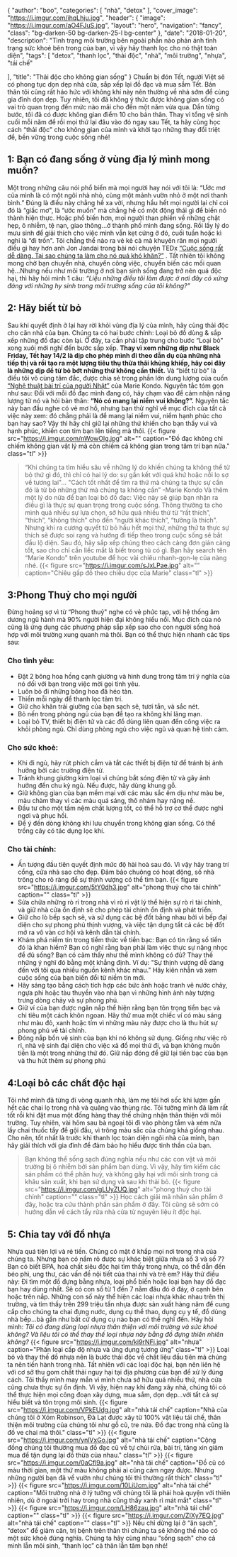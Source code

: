 {
   "author": "boo",
   "categories": [
      "nhà", "detox"
   ],
   "cover_image": "https://i.imgur.com/ihqLhju.jpg",
  "header": {
    "image": "https://i.imgur.com/aO4FJuS.jpg",
    "layout": "hero",
    "navigation": "fancy",
    "class": "bg-darken-50 bg-darken-25-l bg-center"
  },
   "date": "2018-01-20",
   "description": "Tình trạng môi trường bên ngoài phần nào phản ánh tình trạng sức khoẻ bên trong của bạn, vì vậy hãy thanh lọc cho nó thật toàn diện",
   "tags": [
      "detox", "thanh lọc", "thải độc", "nhà", "môi trường", "nhựa", "tái chế"

   ],
"title": "Thải độc cho không gian sống"
}
Chuẩn bị đón Tết, người Việt sẽ có phong tục dọn dẹp nhà cửa, sắp xếp lại đồ đạc và mua sắm Tết. Bản thân tôi cũng rất háo hức với không khí này nên thường về nhà sớm để cùng gia đình dọn dẹp. Tuy nhiên, tôi đã không ý thức được không gian sống có vai trò quan trọng đến mức nào mãi cho đến một năm vừa qua. Dần từng bước, tôi đã có được không gian điểm 10 cho bản thân.
Thay vì tổng vệ sinh cuối mỗi năm để rồi mọi thứ lại đâu vào đó ngay sau Tết, ta hãy cùng học cách “thải độc" cho không gian của mình và khởi tạo những thay đổi triệt để, bền vững trong cuộc sống nhé!
## 1: Bạn có đang sống ở vùng địa lý mình mong muốn?
Một trong những câu nói phổ biến mà mọi người hay nói với tôi là: “Ước mơ của mình là có một ngôi nhà nhỏ, cùng một mảnh vườn nhỏ ở một nơi thanh bình.” Đúng là điều này chẳng hề xa vời, nhưng hầu hết mọi người lại chỉ coi đó là “giấc mơ", là “ước muốn" mà chẳng hề có một động thái gì để biến nó thành hiện thực.
Hoặc phổ biến hơn, mọi người than phiền về những chật hẹp, ô nhiễm, tệ nạn, giao thông...ở thành phố mình đang sống. Rồi lấy lý do mưu sinh để giải thích cho việc mình vẫn kẹt cứng ở đó, cuối tuần hoặc kì nghỉ là “đi trốn".
Tôi chẳng thể nào ra vẻ kẻ cả mà khuyên răn mọi người điều gì hay hơn anh Jon Jandai trong bài nói chuyện TEDx [“Cuộc sống rất dễ dàng. Tại sao chúng ta làm cho nó quá khó khăn?”](https://youtu.be/21j_OCNLuYg)
.
Tất nhiên tôi không mong chờ bạn chuyển nhà, chuyển công việc, chuyển biến các mối quan hệ...Nhưng nếu như môi trường ở nơi bạn sinh sống đang trở nên quá độc hại, thì hãy hỏi mình 1 câu:
_“Liệu những điều tôi làm được ở nơi đây có xứng đáng với những hy sinh trong môi trường sống của tôi không?”_
## 2: Hãy biết từ bỏ
Sau khi quyết định ở lại hay rời khỏi vùng địa lý của mình, hãy cùng thải độc cho căn nhà của bạn. Chúng ta có hai bước chính: Loại bỏ đồ dùng & sắp xếp những đồ đạc còn lại. Ở đây, ta cần phải tập trung cho bước “Loại bỏ" xong xuôi mới nghĩ đến bước sắp xếp. **Thay vì xem những dịp như Black Friday, Tết hay 14/2 là dịp cho phép mình đi theo dẫn dụ của những nhà tiếp thị và rồi tạo ra một lượng tiêu thụ thừa thãi khủng khiếp, hãy coi đây là những dịp để từ bỏ bớt những thứ không cần thiết.**
Và “biết từ bỏ" là điều tôi vô cùng tâm đắc, được chia sẻ trong phần lớn dung lượng của cuốn [“Nghệ thuật bài trí của người Nhật”](https://tiki.vn/nghe-thuat-bai-tri-cua-nguoi-nhat-p490444.html?gclid=CjwKCAiAhfzSBRBTEiwAN-ysWHnM_ehjWJsHvECxLyGfVHARJeBfGXpY0OqLWBo2igrLeu1xDWdeTBoCL9gQAvD_BwE) của Marie Kondo. Nguyên tắc tóm gọn như sau: Đối với mỗi đồ đạc mình đang có, hãy chạm vào để cảm nhận năng lượng từ nó và hỏi bản thân: **“Nó có mang lại niềm vui không?”.** Nguyên tắc này ban đầu nghe có vẻ mơ hồ, nhưng bạn thử nghĩ về mục đích của tất cả việc này xem: đó chẳng phải là để mang lại niềm vui, niềm hạnh phúc cho bạn hay sao? Vậy thì hãy chỉ giữ lại những thứ khiến cho bạn thấy vui và hạnh phúc, khiến con tim bạn lên tiếng mà thôi.
{{< figure src="https://i.imgur.com/nWowOlg.jpg" alt="" caption="Đồ đạc không chỉ chiếm không gian vật lý mà còn chiếm cả không gian trong tâm trí bạn nữa." class="tl" >}}
> “Khi chúng ta tìm hiểu sâu về những lý do khiến chúng ta không thể từ bỏ thứ gì đó, thì chỉ có hai lý do: sự gắn kết với quá khứ hoặc nỗi lo sợ về tương lai"...
"Cách tốt nhất để tìm ra thứ mà chúng ta thực sự cần đó là từ bỏ những thứ mà chúng ta không cần” -Marie Kondo
Và thêm một lý do nữa để bạn loại bỏ đồ đạc: Việc này sẽ giúp bạn nhận ra điều gì là thực sự quan trọng trong cuộc sống. Thông thường ta cho mình quá nhiều sự lựa chọn, sở hữu quá nhiều thứ từ “rất thích”, “thích”, “không thích” cho đến “người khác thích”, “tưởng là thích". Nhưng khi ra cương quyết từ bỏ hầu hết mọi thứ, những thứ ta thực sự thích sẽ được soi rạng và hướng đi tiếp theo trong cuộc sống sẽ bắt đầu lộ diện.
Sau đó, hãy sắp xếp chúng theo cách càng đơn giản càng tốt, sao cho chỉ cần liếc mắt là biết trong tủ có gì. Bạn hãy search tên “Marie Kondo" trên youtube để học vài chiêu nhanh-gọn-lẹ của nàng nhé.
{{< figure src="https://i.imgur.com/sJxLPae.jpg" alt="" caption="Chiêu gấp đồ theo chiều dọc của Marie" class="tl" >}}
## 3:Phong Thuỷ cho mọi người
Đừng hoảng sợ vì từ “Phong thuỷ" nghe có vẻ phức tạp, với hệ thống âm dương ngũ hành mà 90% người hiện đại không hiểu nổi. Mục đích của nó cũng là ứng dụng các phương pháp sắp xếp sao cho con người sống hoà hợp với môi trường xung quanh mà thôi. Bạn có thể thực hiện nhanh các tips sau:
### Cho tình yêu:
- Đặt 2 bông hoa hồng cạnh giường và hình dung trong tâm trí ý nghĩa của nó đối với bạn trong việc mời gọi tình yêu.
- Luôn bỏ đi những bông hoa đã héo tàn.
- Thiền mỗi ngày để thanh lọc tâm trí.
- Giữ cho khăn trải giường của bạn sạch sẽ, tươi tắn, và sắc nét.
- Bỏ nến trong phòng ngủ của bạn để tạo ra không khí lãng mạn.
- Loại bỏ TV, thiết bị điện tử và các đồ dùng liên quan đến công việc ra khỏi phòng ngủ. Chỉ dùng phòng ngủ cho việc ngủ và quan hệ tình cảm.
### Cho sức khoẻ:
- Khi đi ngủ, hãy rút phích cắm và tắt các thiết bị điện tử để tránh bị ảnh hưởng bởi các trường điện từ.
- Tránh khung giường kim loại vì chúng bắt sóng điện từ và gây ảnh hưởng đến chu kỳ ngủ. Nếu được, hãy dùng khung gỗ.
- Giữ không gian của bạn mềm mại với các màu sắc êm dịu như màu be, màu chàm thay vì các màu quá sáng, thô nhám hay nặng nề.
- Đầu tư cho một tấm nệm chất lượng tốt, có thể hỗ trợ cơ thể được nghỉ ngơi và phục hồi.
- Để ý đến dòng không khí lưu chuyển trong không gian sống. Có thể trồng cây có tác dụng lọc khí.
### Cho tài chính:
- Ấn tượng đầu tiên quyết định mức độ hài hoà sau đó. Vì vậy hãy trang trí cổng, cửa nhà sao cho đẹp. Đảm bảo chuông có hoạt động, số nhà trông cho rõ ràng để sự thịnh vượng có thể tìm bạn.
{{< figure src="https://i.imgur.com/5tY0dh3.jpg" alt="phong thuỷ cho tài chính" caption="" class="tl" >}}
- Sửa chữa những rò rỉ trong nhà vì rò rỉ vật lý thể hiện sự rò rỉ tài chính, và giữ nhà cửa ổn định sẽ cho phép tài chính ổn định và phát triển.
- Giữ cho lò bếp sạch sẽ, và sử dụng các bệ đốt bằng nhau bởi vì bếp đại diện cho sự phong phú thịnh vượng, và việc tận dụng tất cả các bệ đốt mở ra vô vàn cơ hội và kênh dẫn tài chính.
- Khám phá niềm tin trong tiềm thức về tiền bạc: Bạn có tin rằng số tiền đó là khan hiếm? Bạn có nghĩ rằng bạn phải làm việc thực sự nặng nhọc để đủ sống? Bạn có cảm thấy như thể mình không có đủ? Thay thế những ý nghĩ đó bằng một khẳng định. Ví dụ: "Sự thịnh vượng dễ dàng đến với tôi qua nhiều nguồn kênh khác nhau." Hãy kiên nhẫn và xem cuộc sống của bạn biến đổi từ niềm tin mới.
- Hãy sáng tạo bằng cách tích hợp các bức ảnh hoặc tranh vẽ nước chảy, ngựa phi hoặc tàu thuyền vào nhà bạn vì những hình ảnh này tượng trưng dòng chảy và sự phong phú.
- Giữ ví của bạn được ngăn nắp thể hiện rằng bạn tôn trọng tiền bạc và chi tiêu một cách khôn ngoan. Hãy thử mua một chiếc ví có màu sáng như màu đỏ, xanh hoặc tím vì những màu này được cho là thu hút sự phong phú về tài chính.
- Đóng nắp bồn vệ sinh của bạn khi nó không sử dụng. Giống như việc rò rỉ, nhà vệ sinh đại diện cho việc xả đổ mọi thứ đi, và bạn không muốn tiền là một trong những thứ đó. Giữ nắp đóng để giữ lại tiền bạc của bạn và thu hút thêm sự phong phú
## 4:Loại bỏ các chất độc hại
Tôi nhớ mình đã từng đi vòng quanh nhà, làm mẹ tôi hơi sốc khi lượm gần hết các chai lọ trong nhà và quăng vào thùng rác. Tôi tưởng mình đã làm rất tốt rồi khi đặt mua một đống hàng thay thế chứng nhận thân thiện với môi trường. Tuy nhiên, vài hôm sau bà ngoại tôi đi vào phòng tắm và xém nữa lấy chai thuốc tẩy để gội đầu, vì trông màu sắc của chúng khá giống nhau.
Cho nên, tốt nhất là trước khi thanh lọc toàn diện ngôi nhà của mình, bạn hãy giải thích với gia đình để đảm bảo họ hiểu được tinh thần của bạn.
> Bạn không thể sống sạch đúng nghĩa nếu như các con vật và môi trường bị ô nhiễm bởi sản phẩm bạn dùng. Vì vậy, hãy tìm kiếm các sản phẩm có thể phân huỷ, và không gây hại với môi sinh trong cả khâu sản xuất, khi bạn sử dụng và sau khi thải bỏ.
{{< figure src="https://i.imgur.com/gLUyZUQ.jpg" alt="phong thuỷ cho tài chính" caption="" class="tl" >}}
Học cách giải mã nhãn sản phẩm ở đây, hoặc tra cứu thành phần sản phẩm ở đây. Tôi cũng sẽ sớm có hướng dẫn về cách tẩy rửa nhà cửa từ nguyên liệu ít độc hại.
## 5: Chia tay với đồ nhựa
Nhựa quá tiện lợi và rẻ tiền. Chúng có mặt ở khắp mọi nơi trong nhà của chúng ta. Nhưng bạn có nắm rõ được sự khác biệt giữa nhựa số 3 và số 7? Bạn có biết BPA, hoá chất siêu độc hại tìm thấy trong nhựa, có thể dẫn đến béo phì, ung thư, các vấn đề nội tiết của thai nhi và trẻ em?
Hãy thử điều này: Đi tìm một đồ đựng bằng nhựa, loại phổ biến hoặc loại bạn hay đồ đạc bạn hay dùng nhất. Sẽ có con số từ 1 đến 7 nằm đâu đó ở đáy, ở cạnh bên hoặc trên nắp. Những con số này thể hiện các loại nhựa khác nhau trên thị trường, và tìm thấy trên 299 triệu tấn nhựa được sản xuất hàng năm để cung cấp cho chúng ta chai đựng nước, dụng cụ thể thao, dụng cụ y tế, đồ dùng nhà bếp...bà gần như bất cứ dụng cụ nào bạn có thể nghĩ đến. Hãy hỏi mình:
_Tôi có đang dùng loại nhựa thân thiện với môi trường và sức khoẻ không? Và liệu tôi có thể thay thế loại nhựa này bằng đồ đựng thiên nhiên không?_
{{< figure src="https://i.imgur.com/ki9rNFi.jpg" alt="nhựa" caption="Phân loại cấp độ nhựa và ứng dụng tương ứng" class="tl" >}}
Loại bỏ và thay thế đồ nhựa nên là bước thải độc về chất liệu đầu tiên mà chúng ta nên tiến hành trong nhà. Tất nhiên với các loại độc hại, bạn nên liên hệ với cơ sở thu gom chất thải nguy hại tại địa phương của bạn để xử lý đúng cách.
Tôi thấy mình may mắn vì mình chưa sở hữu quá nhiều thứ, nhà cửa cũng chưa thực sự ổn định. Vì vậy, hiện nay khi đang xây nhà, chúng tôi có thể thực hiện mọi công đoạn xây dựng, mua sắm, dọn dẹp...với tất cả sự hiểu biết và tôn trọng môi sinh.
{{< figure src="https://i.imgur.com/VPkEUdg.jpg" alt="nhà tái chế" caption="Nhà của chúng tôi ở Xóm Robinson, Đà Lạt được xây từ 100% vật liệu tái chế, thân thiện môi trường của chúng tôi như gỗ cũ, tre nứa. Đồ đạc trong nhà cũng là đồ ve chai mà thôi." class="tl" >}}
{{< figure src="https://i.imgur.com/ynlVxGo.jpg" alt="nhà tái chế" caption="Cộng đồng chúng tôi thường mua đồ đạc cũ về tự chùi rửa, bài trí, tăng xin giảm mua để tận dụng lại đồ thừa của nhau." class="tl" >}}
{{< figure src="https://i.imgur.com/0aCfl9a.jpg" alt="nhà tái chế" caption="Đồ cũ có màu thời gian, một thứ màu không phải ai cũng cảm ngay được. Nhưng những người bạn đã về vườn như chúng tôi thì thường rất thích" class="tl" >}}
{{< figure src="https://i.imgur.com/10LiUcm.jpg" alt="nhà tái chế" caption="Môi trường nhà ở lý tưởng với chúng tôi là phải hoà quyện với thiên nhiên, dù ở ngoài trời hay trong nhà cũng thấy xanh rì mát mắt" class="tl" >}}
{{< figure src="https://i.imgur.com/LH86zau.jpg" alt="nhà tái chế" caption="" class="tl" >}}
{{< figure src="https://i.imgur.com/ZIXy7EQ.jpg" alt="nhà tái chế" caption="" class="tl" >}}
Nếu chỉ dừng lại ở “ăn sạch", “detox” để giảm cân, trị bệnh trên thân thì chúng ta sẽ không thể nào có một sức khoẻ đúng nghĩa. Chúng ta hãy cùng nhau “sống sạch" cho cả mình lẫn môi sinh, “thanh lọc” cả thân lẫn tâm bạn nhé!
